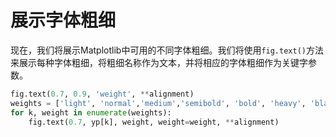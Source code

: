 # 展示字体粗细

现在，我们将展示Matplotlib中可用的不同字体粗细。我们将使用`fig.text()`方法来展示每种字体粗细，将粗细名称作为文本，并将相应的字体粗细作为关键字参数。

```python
fig.text(0.7, 0.9, 'weight', **alignment)
weights = ['light', 'normal','medium','semibold', 'bold', 'heavy', 'black']
for k, weight in enumerate(weights):
    fig.text(0.7, yp[k], weight, weight=weight, **alignment)
```
